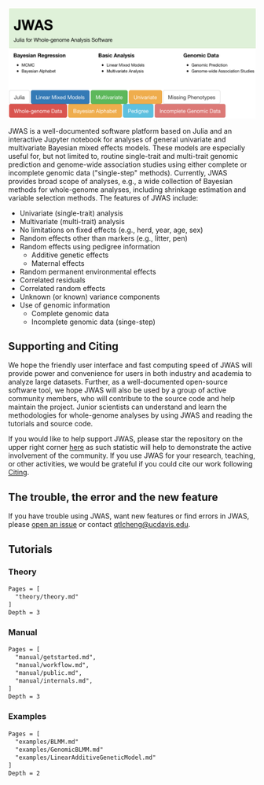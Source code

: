 
![JWAS](assets/JWAS.png)

JWAS is a well-documented software platform based on Julia and an interactive Jupyter notebook for analyses of general
univariate and multivariate Bayesian mixed effects models.  These models are especially useful for, but not limited to,
routine single-trait and multi-trait genomic prediction and genome-wide association studies using either complete or incomplete
genomic data ("single-step" methods). Currently, JWAS provides broad scope of analyses, e.g., a wide collection of Bayesian
methods for whole-genome analyses, including shrinkage estimation and variable selection methods. The features of JWAS include:

* Univariate (single-trait) analysis
* Multivariate (multi-trait) analysis  
* No limitations on fixed effects (e.g., herd, year, age, sex)
* Random effects other than markers (e.g., litter, pen)                                  
* Random effects using pedigree information
  - Additive genetic effects
  - Maternal effects
* Random permanent environmental effects  
* Correlated residuals		
* Correlated random effects
* Unknown (or known) variance components
* Use of genomic information
  - Complete genomic data                                      		
  - Incomplete genomic data (singe-step)


## Supporting and Citing

We hope the friendly user interface and fast computing speed of JWAS will provide power and convenience for users in both industry
and academia to analyze large datasets. Further, as a well-documented open-source software tool, we hope JWAS will also be used by a
group of active community members, who will contribute to the source code and help maintain the project. Junior scientists can
understand and learn the methodologies for whole-genome analyses by using JWAS and reading the tutorials and source code.

If you would like to help support JWAS, please star the repository on the upper right corner
[here](https://github.com/reworkhow/JWAS.jl) as such statistic will help to demonstrate the
active involvement of the community. If you use JWAS for your research, teaching, or other activities,
we would be grateful if you could cite our work following [Citing](@ref).


## The trouble, the error and the new feature

If you have trouble using JWAS, want new features or find errors in JWAS, please [open an issue](https://github.com/reworkhow/JWAS.jl/issues) or contact <qtlcheng@ucdavis.edu>.

## Tutorials

### Theory
```@contents
Pages = [
  "theory/theory.md"
]
Depth = 3
```

### Manual
```@contents
Pages = [
  "manual/getstarted.md",
  "manual/workflow.md",
  "manual/public.md",
  "manual/internals.md",
]
Depth = 3
```

### Examples
```@contents
Pages = [
  "examples/BLMM.md"
  "examples/GenomicBLMM.md"
  "examples/LinearAdditiveGeneticModel.md"
]
Depth = 2
```
